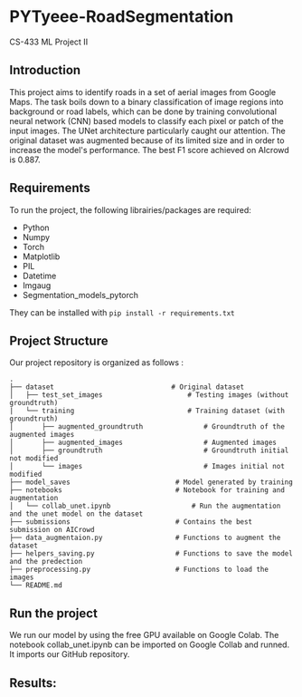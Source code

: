 # PYTyeee-RoadSegmentation
CS-433 ML Project II


## Introduction
This project aims to identify roads in a set of aerial images from Google Maps. The task boils down to a binary classification of image regions into background or road labels, which can be done by training convolutional neural network (CNN) based models to classify each pixel or patch of the input images. The UNet architecture particularly caught our attention. The original dataset was augmented because of its limited size and in order to increase the model's performance. The best F1 score achieved on AIcrowd is 0.887.


## Requirements
To run the project, the following librairies/packages are required:
- Python
- Numpy
- Torch
- Matplotlib
- PIL
- Datetime
- Imgaug
- Segmentation_models_pytorch

They can be installed with `pip install -r requirements.txt`
 

## Project Structure
Our project repository is organized as follows : 
```
.
├── dataset                             # Original dataset
│   ├── test_set_images                     # Testing images (without groundtruth)
|   └── training                            # Training dataset (with groundtruth)
│       ├── augmented_groundtruth               # Groundtruth of the augmented images
│       ├── augmented_images                    # Augmented images
│       ├── groundtruth                         # Groundtruth initial not modified
│       └── images                              # Images initial not modified
├── model_saves                          # Model generated by training
├── notebooks                            # Notebook for training and augmentation
│   └── collab_unet.ipynb                    # Run the augmentation and the unet model on the dataset
├── submissions                          # Contains the best submission on AICrowd
├── data_augmentaion.py                  # Functions to augment the dataset
├── helpers_saving.py                    # Functions to save the model and the predection
├── preprocessing.py                     # Functions to load the images
└── README.md                         

```

## Run the project 
We run our model by using the free GPU available on Google Colab. The notebook collab_unet.ipynb can be imported on Google Collab and runned. It imports our GitHub repository. 


## Results:

